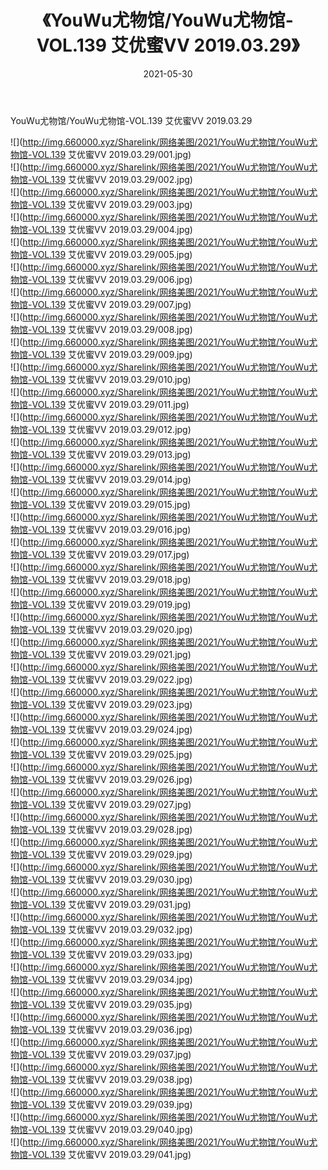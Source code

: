 ﻿---
layout: post
title:  《YouWu尤物馆/YouWu尤物馆-VOL.139 艾优蜜VV 2019.03.29》
date:   2021-05-30
img: http://img.660000.xyz/Sharelink/网络美图/2021/YouWu尤物馆/YouWu尤物馆-VOL.139 艾优蜜VV 2019.03.29/000.jpg
categories: [美女, 清纯, 唯美]
---

YouWu尤物馆/YouWu尤物馆-VOL.139 艾优蜜VV 2019.03.29

 ![](http://img.660000.xyz/Sharelink/网络美图/2021/YouWu尤物馆/YouWu尤物馆-VOL.139 艾优蜜VV 2019.03.29/001.jpg) <br>![](http://img.660000.xyz/Sharelink/网络美图/2021/YouWu尤物馆/YouWu尤物馆-VOL.139 艾优蜜VV 2019.03.29/002.jpg) <br>![](http://img.660000.xyz/Sharelink/网络美图/2021/YouWu尤物馆/YouWu尤物馆-VOL.139 艾优蜜VV 2019.03.29/003.jpg) <br>![](http://img.660000.xyz/Sharelink/网络美图/2021/YouWu尤物馆/YouWu尤物馆-VOL.139 艾优蜜VV 2019.03.29/004.jpg) <br>![](http://img.660000.xyz/Sharelink/网络美图/2021/YouWu尤物馆/YouWu尤物馆-VOL.139 艾优蜜VV 2019.03.29/005.jpg) <br>![](http://img.660000.xyz/Sharelink/网络美图/2021/YouWu尤物馆/YouWu尤物馆-VOL.139 艾优蜜VV 2019.03.29/006.jpg) <br>![](http://img.660000.xyz/Sharelink/网络美图/2021/YouWu尤物馆/YouWu尤物馆-VOL.139 艾优蜜VV 2019.03.29/007.jpg) <br>![](http://img.660000.xyz/Sharelink/网络美图/2021/YouWu尤物馆/YouWu尤物馆-VOL.139 艾优蜜VV 2019.03.29/008.jpg) <br>![](http://img.660000.xyz/Sharelink/网络美图/2021/YouWu尤物馆/YouWu尤物馆-VOL.139 艾优蜜VV 2019.03.29/009.jpg) <br>![](http://img.660000.xyz/Sharelink/网络美图/2021/YouWu尤物馆/YouWu尤物馆-VOL.139 艾优蜜VV 2019.03.29/010.jpg) <br>![](http://img.660000.xyz/Sharelink/网络美图/2021/YouWu尤物馆/YouWu尤物馆-VOL.139 艾优蜜VV 2019.03.29/011.jpg) <br>![](http://img.660000.xyz/Sharelink/网络美图/2021/YouWu尤物馆/YouWu尤物馆-VOL.139 艾优蜜VV 2019.03.29/012.jpg) <br>![](http://img.660000.xyz/Sharelink/网络美图/2021/YouWu尤物馆/YouWu尤物馆-VOL.139 艾优蜜VV 2019.03.29/013.jpg) <br>![](http://img.660000.xyz/Sharelink/网络美图/2021/YouWu尤物馆/YouWu尤物馆-VOL.139 艾优蜜VV 2019.03.29/014.jpg) <br>![](http://img.660000.xyz/Sharelink/网络美图/2021/YouWu尤物馆/YouWu尤物馆-VOL.139 艾优蜜VV 2019.03.29/015.jpg) <br>![](http://img.660000.xyz/Sharelink/网络美图/2021/YouWu尤物馆/YouWu尤物馆-VOL.139 艾优蜜VV 2019.03.29/016.jpg) <br>![](http://img.660000.xyz/Sharelink/网络美图/2021/YouWu尤物馆/YouWu尤物馆-VOL.139 艾优蜜VV 2019.03.29/017.jpg) <br>![](http://img.660000.xyz/Sharelink/网络美图/2021/YouWu尤物馆/YouWu尤物馆-VOL.139 艾优蜜VV 2019.03.29/018.jpg) <br>![](http://img.660000.xyz/Sharelink/网络美图/2021/YouWu尤物馆/YouWu尤物馆-VOL.139 艾优蜜VV 2019.03.29/019.jpg) <br>![](http://img.660000.xyz/Sharelink/网络美图/2021/YouWu尤物馆/YouWu尤物馆-VOL.139 艾优蜜VV 2019.03.29/020.jpg) <br>![](http://img.660000.xyz/Sharelink/网络美图/2021/YouWu尤物馆/YouWu尤物馆-VOL.139 艾优蜜VV 2019.03.29/021.jpg) <br>![](http://img.660000.xyz/Sharelink/网络美图/2021/YouWu尤物馆/YouWu尤物馆-VOL.139 艾优蜜VV 2019.03.29/022.jpg) <br>![](http://img.660000.xyz/Sharelink/网络美图/2021/YouWu尤物馆/YouWu尤物馆-VOL.139 艾优蜜VV 2019.03.29/023.jpg) <br>![](http://img.660000.xyz/Sharelink/网络美图/2021/YouWu尤物馆/YouWu尤物馆-VOL.139 艾优蜜VV 2019.03.29/024.jpg) <br>![](http://img.660000.xyz/Sharelink/网络美图/2021/YouWu尤物馆/YouWu尤物馆-VOL.139 艾优蜜VV 2019.03.29/025.jpg) <br>![](http://img.660000.xyz/Sharelink/网络美图/2021/YouWu尤物馆/YouWu尤物馆-VOL.139 艾优蜜VV 2019.03.29/026.jpg) <br>![](http://img.660000.xyz/Sharelink/网络美图/2021/YouWu尤物馆/YouWu尤物馆-VOL.139 艾优蜜VV 2019.03.29/027.jpg) <br>![](http://img.660000.xyz/Sharelink/网络美图/2021/YouWu尤物馆/YouWu尤物馆-VOL.139 艾优蜜VV 2019.03.29/028.jpg) <br>![](http://img.660000.xyz/Sharelink/网络美图/2021/YouWu尤物馆/YouWu尤物馆-VOL.139 艾优蜜VV 2019.03.29/029.jpg) <br>![](http://img.660000.xyz/Sharelink/网络美图/2021/YouWu尤物馆/YouWu尤物馆-VOL.139 艾优蜜VV 2019.03.29/030.jpg) <br>![](http://img.660000.xyz/Sharelink/网络美图/2021/YouWu尤物馆/YouWu尤物馆-VOL.139 艾优蜜VV 2019.03.29/031.jpg) <br>![](http://img.660000.xyz/Sharelink/网络美图/2021/YouWu尤物馆/YouWu尤物馆-VOL.139 艾优蜜VV 2019.03.29/032.jpg) <br>![](http://img.660000.xyz/Sharelink/网络美图/2021/YouWu尤物馆/YouWu尤物馆-VOL.139 艾优蜜VV 2019.03.29/033.jpg) <br>![](http://img.660000.xyz/Sharelink/网络美图/2021/YouWu尤物馆/YouWu尤物馆-VOL.139 艾优蜜VV 2019.03.29/034.jpg) <br>![](http://img.660000.xyz/Sharelink/网络美图/2021/YouWu尤物馆/YouWu尤物馆-VOL.139 艾优蜜VV 2019.03.29/035.jpg) <br>![](http://img.660000.xyz/Sharelink/网络美图/2021/YouWu尤物馆/YouWu尤物馆-VOL.139 艾优蜜VV 2019.03.29/036.jpg) <br>![](http://img.660000.xyz/Sharelink/网络美图/2021/YouWu尤物馆/YouWu尤物馆-VOL.139 艾优蜜VV 2019.03.29/037.jpg) <br>![](http://img.660000.xyz/Sharelink/网络美图/2021/YouWu尤物馆/YouWu尤物馆-VOL.139 艾优蜜VV 2019.03.29/038.jpg) <br>![](http://img.660000.xyz/Sharelink/网络美图/2021/YouWu尤物馆/YouWu尤物馆-VOL.139 艾优蜜VV 2019.03.29/039.jpg) <br>![](http://img.660000.xyz/Sharelink/网络美图/2021/YouWu尤物馆/YouWu尤物馆-VOL.139 艾优蜜VV 2019.03.29/040.jpg) <br>![](http://img.660000.xyz/Sharelink/网络美图/2021/YouWu尤物馆/YouWu尤物馆-VOL.139 艾优蜜VV 2019.03.29/041.jpg) <br>